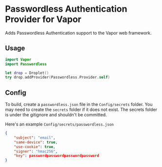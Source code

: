 # Passwordless Authentication Provider for Vapor

Adds Passwordless Authentication support to the Vapor web framework.

## Usage

```swift
import Vapor
import Passwordless

let drop = Droplet()
try drop.addProvider(Passwordless.Provider.self)
```

## Config

To build, create a `passwordless.json` file in the `Config/secrets` folder.
You may need to create the `secrets` folder if it does not exist. The secrets
folder is under the gitignore and shouldn't be committed.

Here's an example `Config/secrets/passwordless.json`

```json
{
    "subject": "email",
    "same-device": true,
    "use-cookie": true,
    "signer": "hmac256",
    "key": passwordpasswordpasswordpassword
}
```
